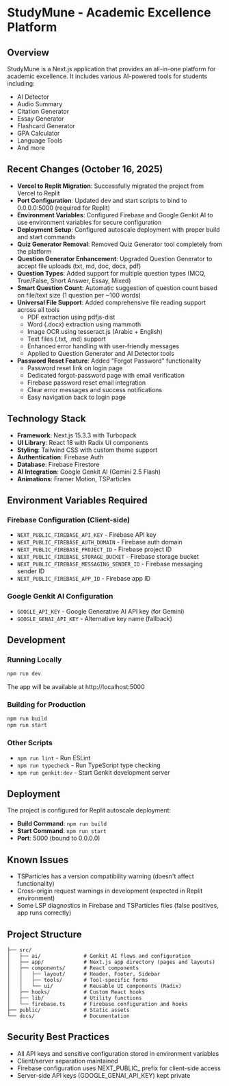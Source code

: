 # StudyMune - Academic Excellence Platform

## Overview
StudyMune is a Next.js application that provides an all-in-one platform for academic excellence. It includes various AI-powered tools for students including:
- AI Detector
- Audio Summary
- Citation Generator
- Essay Generator
- Flashcard Generator
- GPA Calculator
- Language Tools
- And more

## Recent Changes (October 16, 2025)
- **Vercel to Replit Migration**: Successfully migrated the project from Vercel to Replit
- **Port Configuration**: Updated dev and start scripts to bind to 0.0.0.0:5000 (required for Replit)
- **Environment Variables**: Configured Firebase and Google Genkit AI to use environment variables for secure configuration
- **Deployment Setup**: Configured autoscale deployment with proper build and start commands
- **Quiz Generator Removal**: Removed Quiz Generator tool completely from the platform
- **Question Generator Enhancement**: Upgraded Question Generator to accept file uploads (txt, md, doc, docx, pdf)
- **Question Types**: Added support for multiple question types (MCQ, True/False, Short Answer, Essay, Mixed)
- **Smart Question Count**: Automatic suggestion of question count based on file/text size (1 question per ~100 words)
- **Universal File Support**: Added comprehensive file reading support across all tools
  - PDF extraction using pdfjs-dist
  - Word (.docx) extraction using mammoth
  - Image OCR using tesseract.js (Arabic + English)
  - Text files (.txt, .md) support
  - Enhanced error handling with user-friendly messages
  - Applied to Question Generator and AI Detector tools
- **Password Reset Feature**: Added "Forgot Password" functionality
  - Password reset link on login page
  - Dedicated forgot-password page with email verification
  - Firebase password reset email integration
  - Clear error messages and success notifications
  - Easy navigation back to login page

## Technology Stack
- **Framework**: Next.js 15.3.3 with Turbopack
- **UI Library**: React 18 with Radix UI components
- **Styling**: Tailwind CSS with custom theme support
- **Authentication**: Firebase Auth
- **Database**: Firebase Firestore
- **AI Integration**: Google Genkit AI (Gemini 2.5 Flash)
- **Animations**: Framer Motion, TSParticles

## Environment Variables Required

### Firebase Configuration (Client-side)
- `NEXT_PUBLIC_FIREBASE_API_KEY` - Firebase API key
- `NEXT_PUBLIC_FIREBASE_AUTH_DOMAIN` - Firebase auth domain
- `NEXT_PUBLIC_FIREBASE_PROJECT_ID` - Firebase project ID
- `NEXT_PUBLIC_FIREBASE_STORAGE_BUCKET` - Firebase storage bucket
- `NEXT_PUBLIC_FIREBASE_MESSAGING_SENDER_ID` - Firebase messaging sender ID
- `NEXT_PUBLIC_FIREBASE_APP_ID` - Firebase app ID

### Google Genkit AI Configuration
- `GOOGLE_API_KEY` - Google Generative AI API key (for Gemini)
- `GOOGLE_GENAI_API_KEY` - Alternative key name (fallback)

## Development

### Running Locally
```bash
npm run dev
```
The app will be available at http://localhost:5000

### Building for Production
```bash
npm run build
npm run start
```

### Other Scripts
- `npm run lint` - Run ESLint
- `npm run typecheck` - Run TypeScript type checking
- `npm run genkit:dev` - Start Genkit development server

## Deployment
The project is configured for Replit autoscale deployment:
- **Build Command**: `npm run build`
- **Start Command**: `npm run start`
- **Port**: 5000 (bound to 0.0.0.0)

## Known Issues
- TSParticles has a version compatibility warning (doesn't affect functionality)
- Cross-origin request warnings in development (expected in Replit environment)
- Some LSP diagnostics in Firebase and TSParticles files (false positives, app runs correctly)

## Project Structure
```
├── src/
│   ├── ai/              # Genkit AI flows and configuration
│   ├── app/             # Next.js app directory (pages and layouts)
│   ├── components/      # React components
│   │   ├── layout/      # Header, Footer, Sidebar
│   │   ├── tools/       # Tool-specific forms
│   │   └── ui/          # Reusable UI components (Radix)
│   ├── hooks/           # Custom React hooks
│   ├── lib/             # Utility functions
│   └── firebase.ts      # Firebase configuration and hooks
├── public/              # Static assets
└── docs/                # Documentation
```

## Security Best Practices
- All API keys and sensitive configuration stored in environment variables
- Client/server separation maintained
- Firebase configuration uses NEXT_PUBLIC_ prefix for client-side access
- Server-side API keys (GOOGLE_GENAI_API_KEY) kept private
